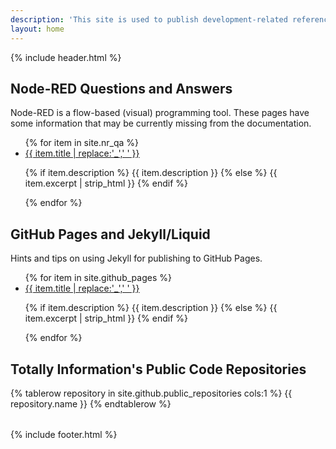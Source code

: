 ```yaml
---
description: 'This site is used to publish development-related reference information curated by Totally Information.'
layout: home
---
```

{% include header.html %}

## Node-RED Questions and Answers

Node-RED is a flow-based (visual) programming tool. These pages have some information that may be currently missing from the documentation.

<ul>
{% for item in site.nr_qa %}
  <li>
    <a href="{{ item.url }}">{{ item.title | replace:'_',' ' }}</a>
    <p>{% if item.description %}
        {{ item.description }}
    {% else %}
        {{ item.excerpt | strip_html }}
    {% endif %}</p>
  </li>
{% endfor %}
</ul>

## GitHub Pages and Jekyll/Liquid

Hints and tips on using Jekyll for publishing to GitHub Pages.

<ul>
{% for item in site.github_pages %}
  <li>
    <a href="{{ item.url }}">{{ item.title | replace:'_',' ' }}</a>
    <p>{% if item.description %}
        {{ item.description }}
    {% else %}
        {{ item.excerpt | strip_html }}
    {% endif %}</p>
  </li>
{% endfor %}
</ul>

## Totally Information's Public Code Repositories

<table>
    {% tablerow repository in site.github.public_repositories cols:1 %}
        <a hre="{{ repository.html_url }}">{{ repository.name }}</a>
    {% endtablerow %}
</table>

{% include footer.html %}

